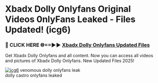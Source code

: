# Xbadx Dolly Onlyfans Original Videos 0nlyFans Leaked - Files Updated! (icg6)

<h3>🔴 CLICK HERE 🌐==►► <a href="https://tinyurl.com/ms9xzufz" rel="nofollow">Xbadx Dolly Onlyfans Updated Files</a></h3>

Get Xbadx Dolly Onlyfans and all content. Now you can access all videos and pictures of Xbadx Dolly Onlyfans. New Updated Files 2025!

[![icg6](https://i.imgur.com/PQ7UWWw.gif)](https://tinyurl.com/ms9xzufz)
venomous dolly onlyfans leak<br>
dolly castro onlyfans leaked